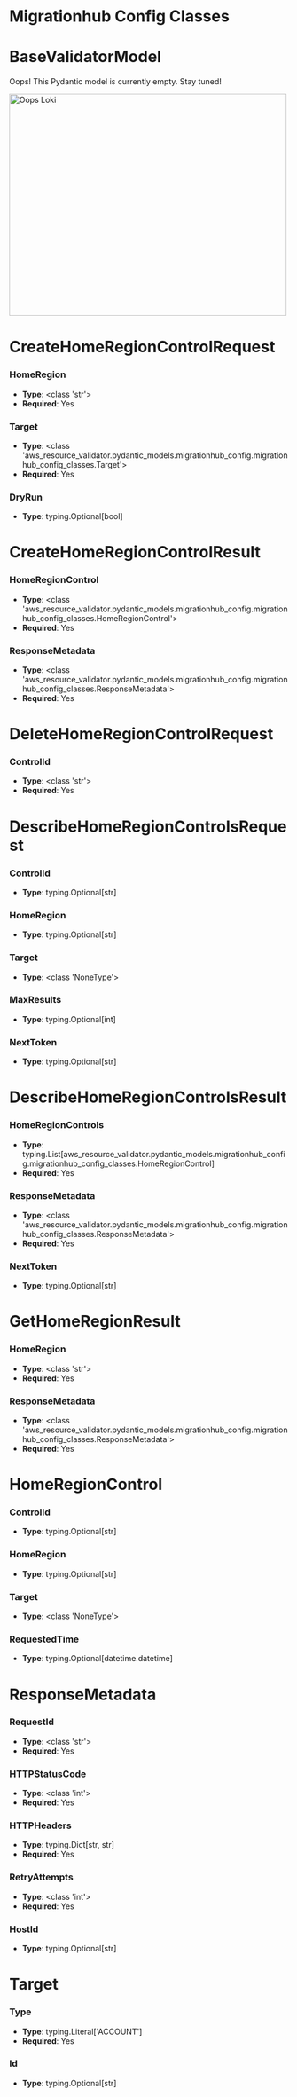# Migrationhub Config Classes

# BaseValidatorModel

Oops! This Pydantic model is currently empty. Stay tuned!

<img src="/aws_resource_validator/images/oops_loki.png" width="500" height="400" title="Oops Loki">

# CreateHomeRegionControlRequest

### HomeRegion
- **Type**: <class 'str'>
- **Required**: Yes

### Target
- **Type**: <class 'aws_resource_validator.pydantic_models.migrationhub_config.migrationhub_config_classes.Target'>
- **Required**: Yes

### DryRun
- **Type**: typing.Optional[bool]


# CreateHomeRegionControlResult

### HomeRegionControl
- **Type**: <class 'aws_resource_validator.pydantic_models.migrationhub_config.migrationhub_config_classes.HomeRegionControl'>
- **Required**: Yes

### ResponseMetadata
- **Type**: <class 'aws_resource_validator.pydantic_models.migrationhub_config.migrationhub_config_classes.ResponseMetadata'>
- **Required**: Yes


# DeleteHomeRegionControlRequest

### ControlId
- **Type**: <class 'str'>
- **Required**: Yes


# DescribeHomeRegionControlsRequest

### ControlId
- **Type**: typing.Optional[str]

### HomeRegion
- **Type**: typing.Optional[str]

### Target
- **Type**: <class 'NoneType'>

### MaxResults
- **Type**: typing.Optional[int]

### NextToken
- **Type**: typing.Optional[str]


# DescribeHomeRegionControlsResult

### HomeRegionControls
- **Type**: typing.List[aws_resource_validator.pydantic_models.migrationhub_config.migrationhub_config_classes.HomeRegionControl]
- **Required**: Yes

### ResponseMetadata
- **Type**: <class 'aws_resource_validator.pydantic_models.migrationhub_config.migrationhub_config_classes.ResponseMetadata'>
- **Required**: Yes

### NextToken
- **Type**: typing.Optional[str]


# GetHomeRegionResult

### HomeRegion
- **Type**: <class 'str'>
- **Required**: Yes

### ResponseMetadata
- **Type**: <class 'aws_resource_validator.pydantic_models.migrationhub_config.migrationhub_config_classes.ResponseMetadata'>
- **Required**: Yes


# HomeRegionControl

### ControlId
- **Type**: typing.Optional[str]

### HomeRegion
- **Type**: typing.Optional[str]

### Target
- **Type**: <class 'NoneType'>

### RequestedTime
- **Type**: typing.Optional[datetime.datetime]


# ResponseMetadata

### RequestId
- **Type**: <class 'str'>
- **Required**: Yes

### HTTPStatusCode
- **Type**: <class 'int'>
- **Required**: Yes

### HTTPHeaders
- **Type**: typing.Dict[str, str]
- **Required**: Yes

### RetryAttempts
- **Type**: <class 'int'>
- **Required**: Yes

### HostId
- **Type**: typing.Optional[str]


# Target

### Type
- **Type**: typing.Literal['ACCOUNT']
- **Required**: Yes

### Id
- **Type**: typing.Optional[str]


